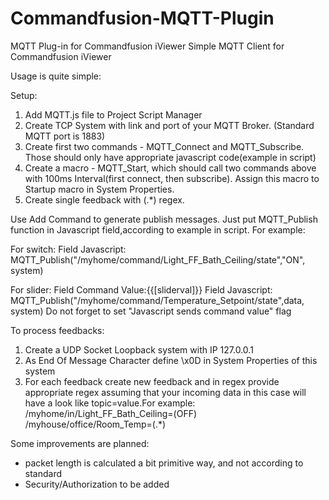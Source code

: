# Commandfusion-MQTT-Plugin
MQTT Plug-in for Commandfusion iViewer
Simple MQTT Client for Commandfusion iViewer

Usage is quite simple:

Setup:
1. Add MQTT.js file to Project Script Manager
2. Create TCP System with link and port of your MQTT Broker. (Standard MQTT port is 1883)
3. Create first two commands - MQTT_Connect and MQTT_Subscribe. Those should only have appropriate javascript code(example in script)
4. Create a macro - MQTT_Start, which should call two commands above with 100ms Interval(first connect, then subscribe). Assign this macro to Startup macro in System Properties.
5. Create single feedback with (.*) regex.

Use Add Command to generate publish messages. Just put MQTT_Publish function in Javascript field,according to example in script.
For example:

For switch:
Field Javascript: MQTT_Publish("/myhome/command/Light_FF_Bath_Ceiling/state","ON", system)

For slider:
Field Command Value:{{[sliderval]}}
Field Javascript: MQTT_Publish("/myhome/command/Temperature_Setpoint/state",data, system)
Do not forget to set "Javascript sends command value" flag

To process feedbacks:
1. Create a UDP Socket Loopback system with IP 127.0.0.1
2. As End Of Message Character define \x0D in System Properties of this system
3. For each feedback create new feedback and in regex provide appropriate regex assuming that your incoming data in this case will have a look like topic=value.For example:
/myhome/in/Light_FF_Bath_Ceiling=(OFF)
/myhouse/office/Room_Temp=(.*)

Some improvements are planned:
- packet length is calculated a bit primitive way, and not according to standard
- Security/Authorization to be added
